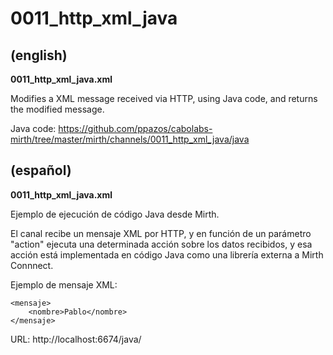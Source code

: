 # 0011_http_xml_java

## (english)

**0011_http_xml_java.xml**

Modifies a XML message received via HTTP, using Java code, and returns the modified message.

Java code: https://github.com/ppazos/cabolabs-mirth/tree/master/mirth/channels/0011_http_xml_java/java


## (español)

**0011_http_xml_java.xml**

Ejemplo de ejecución de código Java desde Mirth.

El canal recibe un mensaje XML por HTTP, y en función de un parámetro "action" ejecuta una determinada acción sobre los datos recibidos, y esa acción está implementada en código Java como una librería externa a Mirth Connnect.

Ejemplo de mensaje XML:

```
<mensaje>
    <nombre>Pablo</nombre>
</mensaje>
```

URL: http://localhost:6674/java/
